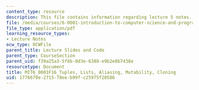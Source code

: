 ```yaml
---
content_type: resource
description: This file contains information regarding lecture 5 notes.
file: /media/courses/6-0001-introduction-to-computer-science-and-programming-in-python-fall-2016/1776670e271578eeb99fc25975f20586_MIT6_0001F16_Lec5.pdf
file_type: application/pdf
learning_resource_types:
- Lecture Notes
ocw_type: OCWFile
parent_title: Lecture Slides and Code
parent_type: CourseSection
parent_uid: f39a25a3-5f6b-0d3e-6388-e9b2e8b7438e
resourcetype: Document
title: MIT6_0001F16_Tuples, Lists, Aliasing, Mutability, Cloning
uid: 1776670e-2715-78ee-b99f-c25975f20586
---
```

